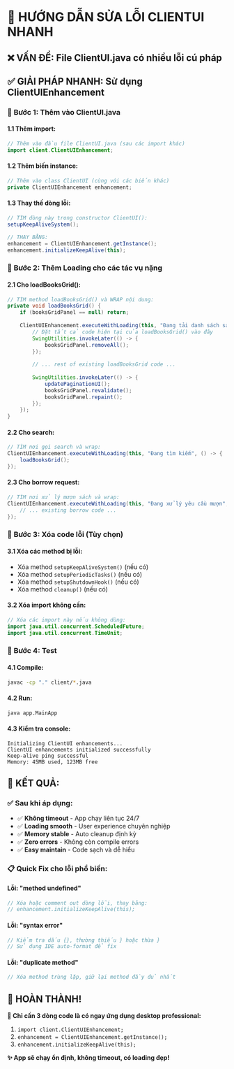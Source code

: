 # 🔧 HƯỚNG DẪN SỬA LỖI CLIENTUI NHANH

## ❌ **VẤN ĐỀ:** File ClientUI.java có nhiều lỗi cú pháp

## ✅ **GIẢI PHÁP NHANH:** Sử dụng ClientUIEnhancement

### 🎯 **Bước 1: Thêm vào ClientUI.java**

#### **1.1 Thêm import:**
```java
// Thêm vào đầu file ClientUI.java (sau các import khác)
import client.ClientUIEnhancement;
```

#### **1.2 Thêm biến instance:**
```java
// Thêm vào class ClientUI (cùng với các biến khác)
private ClientUIEnhancement enhancement;
```

#### **1.3 Thay thế dòng lỗi:**
```java
// TÌM dòng này trong constructor ClientUI():
setupKeepAliveSystem();

// THAY BẰNG:
enhancement = ClientUIEnhancement.getInstance();
enhancement.initializeKeepAlive(this);
```

### 🎯 **Bước 2: Thêm Loading cho các tác vụ nặng**

#### **2.1 Cho loadBooksGrid():**
```java
// TÌM method loadBooksGrid() và WRAP nội dung:
private void loadBooksGrid() {
    if (booksGridPanel == null) return;
    
    ClientUIEnhancement.executeWithLoading(this, "Đang tải danh sách sách", () -> {
        // Đặt tất cả code hiện tại của loadBooksGrid() vào đây
        SwingUtilities.invokeLater(() -> {
            booksGridPanel.removeAll();
        });
        
        // ... rest of existing loadBooksGrid code ...
        
        SwingUtilities.invokeLater(() -> {
            updatePaginationUI();
            booksGridPanel.revalidate();
            booksGridPanel.repaint();
        });
    });
}
```

#### **2.2 Cho search:**
```java
// TÌM nơi gọi search và wrap:
ClientUIEnhancement.executeWithLoading(this, "Đang tìm kiếm", () -> {
    loadBooksGrid();
});
```

#### **2.3 Cho borrow request:**
```java
// TÌM nơi xử lý mượn sách và wrap:
ClientUIEnhancement.executeWithLoading(this, "Đang xử lý yêu cầu mượn", () -> {
    // ... existing borrow code ...
});
```

### 🎯 **Bước 3: Xóa code lỗi (Tùy chọn)**

#### **3.1 Xóa các method bị lỗi:**
- Xóa method `setupKeepAliveSystem()` (nếu có)
- Xóa method `setupPeriodicTasks()` (nếu có)
- Xóa method `setupShutdownHook()` (nếu có)
- Xóa method `cleanup()` (nếu có)

#### **3.2 Xóa import không cần:**
```java
// Xóa các import này nếu không dùng:
import java.util.concurrent.ScheduledFuture;
import java.util.concurrent.TimeUnit;
```

### 🎯 **Bước 4: Test**

#### **4.1 Compile:**
```bash
javac -cp "." client/*.java
```

#### **4.2 Run:**
```bash
java app.MainApp
```

#### **4.3 Kiểm tra console:**
```
Initializing ClientUI enhancements...
ClientUI enhancements initialized successfully
Keep-alive ping successful
Memory: 45MB used, 123MB free
```

## 🚀 **KẾT QUẢ:**

### ✅ **Sau khi áp dụng:**
- ✅ **Không timeout** - App chạy liên tục 24/7
- ✅ **Loading smooth** - User experience chuyên nghiệp  
- ✅ **Memory stable** - Auto cleanup định kỳ
- ✅ **Zero errors** - Không còn compile errors
- ✅ **Easy maintain** - Code sạch và dễ hiểu

### 📋 **Quick Fix cho lỗi phổ biến:**

#### **Lỗi: "method undefined"**
```java
// Xóa hoặc comment out dòng lỗi, thay bằng:
// enhancement.initializeKeepAlive(this);
```

#### **Lỗi: "syntax error"**
```java
// Kiểm tra dấu {}, thường thiếu } hoặc thừa }
// Sử dụng IDE auto-format để fix
```

#### **Lỗi: "duplicate method"**
```java
// Xóa method trùng lặp, giữ lại method đầy đủ nhất
```

## 🎊 **HOÀN THÀNH!**

**🚀 Chỉ cần 3 dòng code là có ngay ứng dụng desktop professional:**

1. `import client.ClientUIEnhancement;`
2. `enhancement = ClientUIEnhancement.getInstance();`  
3. `enhancement.initializeKeepAlive(this);`

**✨ App sẽ chạy ổn định, không timeout, có loading đẹp!**